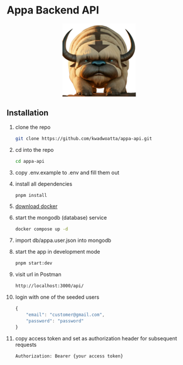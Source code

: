 # Appa Backend API

<p align="center">
  <img src="./public/appa.png" width="200" alt="Appa Logo" /></a>
</p>

## Installation

1. clone the repo

    ```bash
    git clone https://github.com/kwadwoatta/appa-api.git
    ```

2. cd into the repo

    ```bash
    cd appa-api
    ```

3. copy .env.example to .env and fill them out

4. install all dependencies

    ```bash
    pnpm install
    ```

5. [download docker](https://www.docker.com/products/docker-desktop/)

6. start the mongodb (database) service

    ```bash
    docker compose up -d
    ```

7. import db/appa.user.json into mongodb

8. start the app in development mode

    ```bash
    pnpm start:dev
    ```

9. visit url in Postman

    ```bash
    http://localhost:3000/api/
    ```

10. login with one of the seeded users

    ```ts
    {
        "email": "customer@gmail.com",
        "password": "password"
    }
    ```

11. copy access token and set as authorization header for subsequent requests

    ```graphql
    Authorization: Bearer {your access token}
    ```
